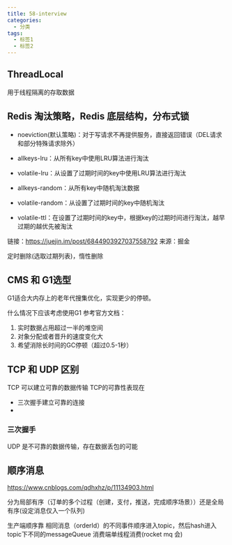 ```yaml
---
title: 58-interview
categories:
  - 分类
tags:
  - 标签1
  - 标签2
---
```


## ThreadLocal
用于线程隔离的存取数据
## Redis 淘汰策略，Redis 底层结构，分布式锁

- noeviction(默认策略)：对于写请求不再提供服务，直接返回错误（DEL请求和部分特殊请求除外）

- allkeys-lru：从所有key中使用LRU算法进行淘汰

- volatile-lru：从设置了过期时间的key中使用LRU算法进行淘汰
- allkeys-random：从所有key中随机淘汰数据
- volatile-random：从设置了过期时间的key中随机淘汰
- volatile-ttl：在设置了过期时间的key中，根据key的过期时间进行淘汰，越早过期的越优先被淘汰

链接：https://juejin.im/post/6844903927037558792
来源：掘金

定时删除(选取过期列表)，惰性删除


## CMS 和 G1选型

G1适合大内存上的老年代搜集优化，实现更少的停顿。

什么情况下应该考虑使用G1
参考官方文档：

1. 实时数据占用超过一半的堆空间
2. 对象分配或者晋升的速度变化大
3. 希望消除长时间的GC停顿（超过0.5-1秒）

## TCP 和 UDP 区别
TCP 可以建立可靠的数据传输
TCP的可靠性表现在
- 三次握手建立可靠的连接
- 

### 三次握手


UDP 是不可靠的数据传输，存在数据丢包的可能


## 顺序消息
https://www.cnblogs.com/qdhxhz/p/11134903.html

分为局部有序（订单的多个过程（创建，支付，推送，完成顺序场景））还是全局有序(设定消息仅入一个队列)


生产端顺序靠 相同消息（orderId）的不同事件顺序进入topic，然后hash进入 topic下不同的messageQueue
消费端单线程消费(rocket mq 会)